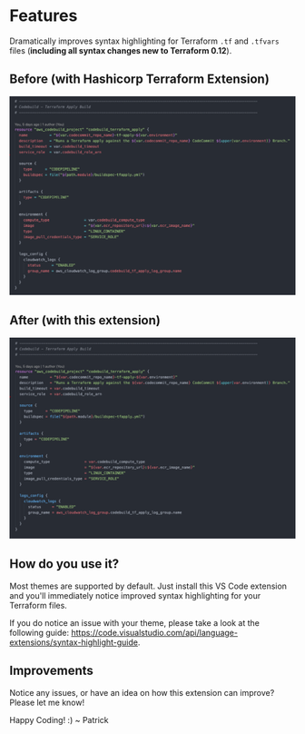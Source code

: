 # Features

Dramatically improves syntax highlighting for Terraform `.tf` and `.tfvars` files (**including all syntax changes new to Terraform 0.12**).

## Before (with Hashicorp Terraform Extension)

<img alt="Terraform Syntax Highlighting - BEFORE" src="image-before.png">

## After (with this extension)
<img alt="Terraform Syntax Highlighting - AFTER" src="image-after.png">

## How do you use it?

Most themes are supported by default. Just install this VS Code extension and you'll immediately notice improved syntax highlighting for your Terraform files.

If you do notice an issue with your theme, please take a look at the following guide: https://code.visualstudio.com/api/language-extensions/syntax-highlight-guide.

## Improvements

Notice any issues, or have an idea on how this extension can improve? Please let me know!

Happy Coding! :)
~ Patrick